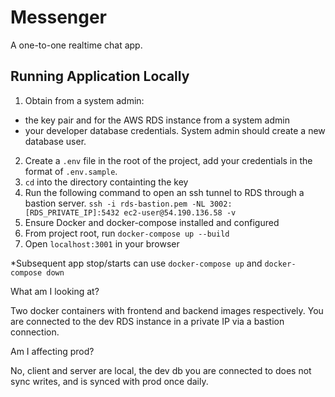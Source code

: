 # Messenger

A one-to-one realtime chat app.

## Running Application Locally

1. Obtain from a system admin:
  - the key pair and for the AWS RDS instance from a system admin
  - your developer database credentials. System admin should create a new database user.
2. Create a `.env` file in the root of the project, add your credentials in the format of `.env.sample`.
3. `cd` into the directory containting the key
4. Run the following command to open an ssh tunnel to RDS through a bastion server.
  `ssh -i rds-bastion.pem -NL 3002:[RDS_PRIVATE_IP]:5432 ec2-user@54.190.136.58 -v`
5. Ensure Docker and docker-compose installed and configured
6. From project root, run `docker-compose up --build`
7. Open `localhost:3001` in your browser

*Subsequent app stop/starts can use `docker-compose up` and `docker-compose down`

What am I looking at?

Two docker containers with frontend and backend images respectively. You are connected to the dev RDS instance in a private IP via a bastion connection.

Am I affecting prod?

No, client and server are local, the dev db you are connected to does not sync writes, and is synced with prod once daily.

